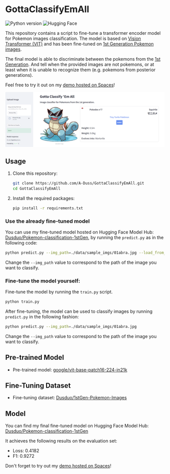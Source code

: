 # GottaClassifyEmAll

![Python version](https://img.shields.io/badge/Python-3.11%2B-blue)
![Hugging Face](https://img.shields.io/badge/Hugging%20Face-transformers%20v4.35.2%2B-brightgreen)

This repository contains a script to fine-tune a transformer encoder model for Pokemon images classification. The model is based on [Vision Transformer (VIT)](https://huggingface.co/google/vit-base-patch16-224-in21k) and has been fine-tuned on [1st Generation Pokemon images](https://huggingface.co/datasets/Dusduo/1stGen-Pokemon-Images).

The final model is able to discriminate between the pokemons from the [1st Generation](https://en.wikipedia.org/wiki/List_of_generation_I_Pok%C3%A9mon). And tell when the provided images are not pokemons, or at least when it is unable to recognize them (e.g. pokemons from posterior generations).

Feel free to try it out on my [demo hosted on Spaces](https://huggingface.co/spaces/Dusduo/GottaClassifyEmAll)!

<img width="1268" src="demo.png" style="border-radius:0.5%">

## Usage

1. Clone this repository:

   ```bash
   git clone https://github.com/A-Duss/GottaClassifyEmAll.git
   cd GottaClassifyEmAll
   ```

2. Install the required packages:

   ```bash
   pip install -r requirements.txt
   ```

### Use the already fine-tuned model 

You can use my fine-tuned model hosted on Hugging Face Model Hub: [Dusduo/Pokemon-classification-1stGen](https://huggingface.co/Dusduo/Pokemon-classification-1stGen), by running the `predict.py` as in the following code:

```bash
python predict.py --img_path=./data/sample_imgs/01abra.jpg --load_from_hf
```
Change the `--img_path` value to correspond to the path of the image you want to classify.

### Fine-tune the model yourself:

Fine-tune the model by running the `train.py` script.

```bash
python train.py
```

After fine-tuning, the model can be used to classify images by running `predict.py` in the following fashion:

```bash
python predict.py --img_path=./data/sample_imgs/01abra.jpg
```
Change the `--img_path` value to correspond to the path of the image you want to classify.

## Pre-trained Model

- Pre-trained model: [google/vit-base-patch16-224-in21k](https://huggingface.co/google/vit-base-patch16-224-in21k)

## Fine-Tuning Dataset

- Fine-tuning dataset: [Dusduo/1stGen-Pokemon-Images](https://huggingface.co/datasets/Dusduo/1stGen-Pokemon-Images)

## Model

You can find my final fine-tuned model on Hugging Face Model Hub: [Dusduo/Pokemon-classification-1stGen](https://huggingface.co/Dusduo/Pokemon-classification-1stGen)

It achieves the following results on the evaluation set:
- Loss: 0.4182
- F1: 0.9272

Don't forget to try out my [demo hosted on Spaces](https://huggingface.co/spaces/Dusduo/GottaClassifyEmAll)!


